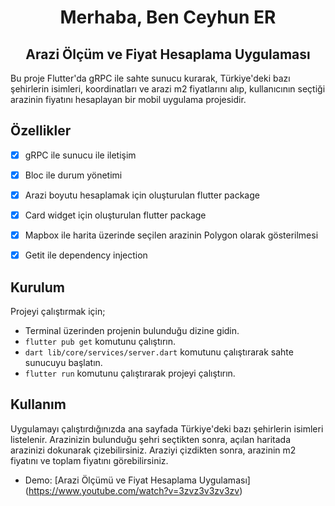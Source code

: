 <h1 align=center>Merhaba, Ben Ceyhun ER</h1> 

<h2 align=center>Arazi Ölçüm ve Fiyat Hesaplama Uygulaması</h2>

Bu proje Flutter'da gRPC ile sahte sunucu kurarak, Türkiye'deki bazı şehirlerin isimleri, 
koordinatları ve arazi m2 fiyatlarını alıp, kullanıcının seçtiği arazinin fiyatını hesaplayan bir mobil uygulama projesidir.


## Özellikler

- [x] gRPC ile sunucu ile iletişim
- [x] Bloc ile durum yönetimi
- [x] Arazi boyutu hesaplamak için oluşturulan flutter package
- [x] Card widget için oluşturulan flutter package
- [x] Mapbox ile harita üzerinde seçilen arazinin Polygon olarak gösterilmesi
- [x] Getit ile dependency injection


## Kurulum

 Projeyi çalıştırmak için;
- Terminal üzerinden projenin bulunduğu dizine gidin.
- `flutter pub get` komutunu çalıştırın.
- `dart lib/core/services/server.dart` komutunu çalıştırarak sahte sunucuyu başlatın.
- `flutter run` komutunu çalıştırarak projeyi çalıştırın.


## Kullanım

Uygulamayı çalıştırdığınızda ana sayfada Türkiye'deki bazı şehirlerin isimleri listelenir. 
Arazinizin bulunduğu şehri seçtikten sonra, açılan haritada arazinizi dokunarak çizebilirsiniz.
Araziyi çizdikten sonra, arazinin m2 fiyatını ve toplam fiyatını görebilirsiniz.

* Demo: [Arazi Ölçümü ve Fiyat Hesaplama Uygulaması]
(https://www.youtube.com/watch?v=3zvz3v3zv3zv)